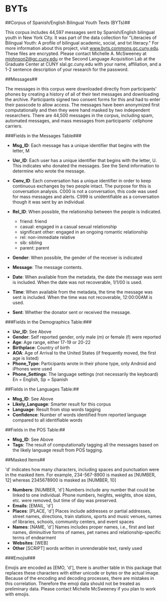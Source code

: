 # BYTs

##Corpus of Spanish/English Bilingual Youth Texts (BYTs)##

This corpus includes 44,597 messages sent by Spanish/English bilingual youth in New York City. It was part of the data collection for "Literacies of Bilingual Youth: A profile of bilingual academic, social, and txt literacy." For more information about this project, visit www.byts.commons.gc.cuny.edu. These files are encrypted. Please contact Michelle A. McSweeney at mjohnson2@gc.cuny.edu or the Second Language Acquisition Lab at the Graduate Center at CUNY slal.gc.cuny.edu with your name, affiliation, and a 1-2 sentence description of your research for the password. 

##Messages##

The messages in this corpus were downloaded directly from participants' phones by creating a history of all of their text messages and downloading the archive. Participants signed two consent forms for this and had to enter their passcode to allow access. The messages have been anonymized first computationally and then they were hand masked by two independent researchers. There are 44,500 messages in the corpus, including spam, automated messages, and mass messages from participants’ cellphone carriers.

###Fields in the Messages Table###

* **Msg_ID**: Each message has a unique identifier that begins with the letter, M

* **Usr_ID**: Each user has a unique identifier that begins with the letter, U. This indicates who donated the messages. See the Send information to determine who wrote the message. 

* **Conv_ID**: Each conversation has a unique identifier in order to keep continuous exchanges by two people intact. The purpose for this is conversation analysis. C000 is not a conversation, this code was used for mass messages and alerts. C999 is unidentifiable as a conversation though it was sent by an individual. 

* **Rel_ID**: When possible, the relationship between the people is indicated. 
	* friend: friend
	* casual: engaged in a casual sexual relationship
	* significant other: engaged in an ongoing romantic relationship
	* rel: non-immediate relative
	* sib: sibling
	* parent: parent
	
* **Gender**: When possible, the gender of the receiver is indicated

* **Message**: The message contents.

* **Date**: When available from the metadata, the date the message was sent is included. When the date was not recoverable, 1/1/00 is used.

* **Time**: When available from the metadata, the time the message was sent is included. When the time was not recoverable, 12:00:00AM is used.

* **Sent**: Whether the donator sent or received the message.

###Fields in the Demographics Table:###

* **Usr_ID**: See Above
* **Gender**: Self reported gender, only male (m) or female (f) were reported
* **Age**: Age range, either 17-19 or 20-22
* **Birthplace**: Country of birth
* **AOA**: Age of Arrival to the United States (if frequently moved, the first age is listed)
* **Phone_Type**: Participants wrote in their phone type, only Android and iPhones were used
* **Phone_Settings**: The language settings (not necessarily the keyboard) En = English, Sp = Spanish

##Fields in the Languages Table:##

* **Msg_ID**: See Above
* **Likely_Language**: Smarter result for this corpus
* **Language**: Result from stop words tagging
* **Confidence**: Number of words identified from reported language compared to all identifiable words

##Fields in the POS Table:##

* **Msg_ID**: See Above
* **Tags**: The result of computationally tagging all the messages based on the likely language result from POS tagging.

##Masked Items##

'd' indicates how many characters, including spaces and punctuation were in the masked item. For example, 234-567-8900 is masked as [NUMBER, 12] whereas 2345678900 is masked as [NUMBER, 10]

* **Numbers**: [NUMBER, 'd'] Numbers include any number that could be linked to one individual. Phone numbers, heights, weights, shoe sizes, etc. were removed, but time of day was preserved. 
* **Emails**: [EMAIL, 'd'] 
* **Places**: [PLACE, 'd'] Places include addresses or partial addresses, street names, directions, train stations, sports and music venues, names of libraries, schools, community centers, and event spaces
* **Names**: [NAME, 'd'] Names includes proper names, i.e., first and last names, diminuitive forms of names, pet names and relationship-specific terms of endearment
* **Websites**: [WEB]
* **Other** [SCRIPT] words written in unrenderable text, rarely used


###Emojis###

Emojis are encoded as [EMO, 'd'], there is another table in this package that replaces these characters with either unicode or bytes or the actual image. Because of the encoding and decoding processes, there are mistakes in this correlation. Therefore the emoji data should not be treated as preliminary data. Please contact Michelle McSweeney if you plan to work with emojis. 

